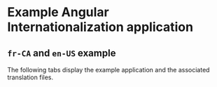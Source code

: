 # Example Angular Internationalization application

<!-- ## Explore the translated example application -->

<!-- Explore the sample application with French translations used in the [Angular Internationalization][AioGuideI18nOverview] guide: -->
<!-- TODO: link to GitHub -->
<!-- <docs-code live path="adev/content/examples/i18n" title="live example"/> -->

## `fr-CA` and `en-US` example

The following tabs display the example application and the associated translation files.

<docs-code-multifile>
    <docs-code header="src/app/app.component.html" path="adev/content/examples/i18n/src/app/app.component.html"/>
    <docs-code header="src/app/app.component.ts" path="adev/content/examples/i18n/src/app/app.component.ts"/>
    <docs-code header="src/main.ts" path="adev/content/examples/i18n/doc-files/main.1.ts"/>
    <docs-code header="src/locale/messages.fr.xlf" path="adev/content/examples/i18n/doc-files/messages.fr.xlf.html"/>
</docs-code-multifile>
